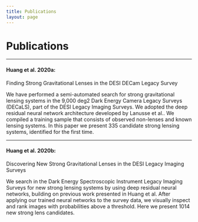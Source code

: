 ```yaml
---
title: Publications
layout: page
---
```


# Publications
-----------------------------
#### Huang et al. 2020a:

Finding Strong Gravitational Lenses in the DESI DECam Legacy Survey

We have performed a semi-automated search for strong gravitational lensing systems in the 9,000 deg2 Dark Energy Camera Legacy Surveys (DECaLS), part of the DESI Legacy Imaging Surveys. We adopted the deep residual neural network architecture developed by Lanusse et al.. We compiled a training sample that consists of observed non-lenses and known lensing systems. In this paper we present 335 candidate strong lensing systems, identified for the first time.

-----------------------------
#### Huang et al. 2020b:

Discovering New Strong Gravitational Lenses in the DESI Legacy Imaging Surveys

We search in the Dark Energy Spectroscopic Instrument Legacy Imaging Surveys for new strong lensing systems by using deep residual neural networks, building on previous work presented in Huang et al. After applying our trained neural networks to the survey data, we visually inspect and rank images with probabilities above a threshold. Here we present 1014 new strong lens candidates.
